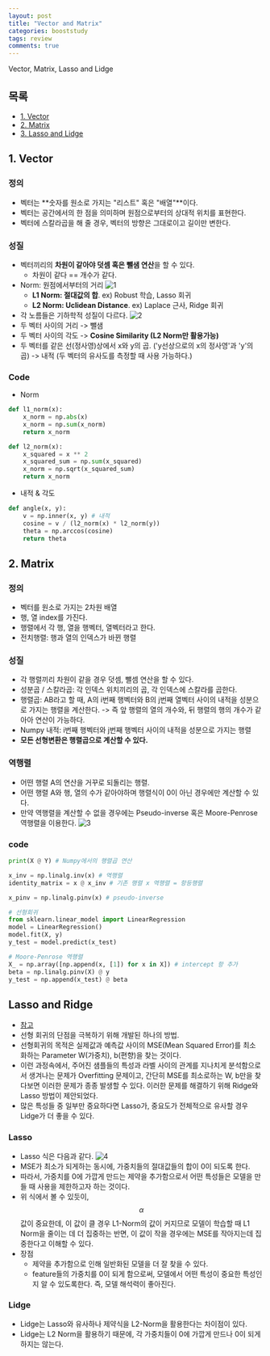 ```yaml
---
layout: post
title: "Vector and Matrix"
categories: booststudy
tags: review
comments: true
---
```

Vector, Matrix, Lasso and Lidge

## 목록
- [1. Vector](#1-vector)
- [2. Matrix](#2-matrix)
- [3. Lasso and Lidge](#3-lasso-and-ridge)

## 1. Vector
### 정의
- 벡터는 **숫자를 원소로 가지는 "리스트" 혹은 "배열"**이다.
- 벡터는 공간에서의 한 점을 의미하며 원점으로부터의 상대적 위치를 표현한다.
- 벡터에 스칼라곱을 해 줄 경우, 벡터의 방향은 그대로이고 길이만 변한다.

### 성질
- 벡터끼리의 **차원이 같아야 덧셈 혹은 뺄샘 연산**을 할 수 있다.
    - 차원이 같다 == 개수가 같다.
- Norm: 원점에서부터의 거리
![1](https://user-images.githubusercontent.com/53552847/147902534-9c8870bd-808a-4445-83e7-fc6fbd8e8456.png)
    - **L1 Norm: 절대값의 합**. ex) Robust 학습, Lasso 회귀
    - **L2 Norm: Uclidean Distance**. ex) Laplace 근사, Ridge 회귀
- 각 노름들은 기하학적 성질이 다르다.
![2](https://user-images.githubusercontent.com/53552847/147902536-5ee8ea96-7252-4919-b9e1-49ed41b85997.png)
- 두 벡터 사이의 거리 -> 뺄샘
- 두 벡터 사이의 각도 -> **Cosine Similarity (L2 Norm만 활용가능)**
- 두 벡터를 같은 선(정사영)상에서 x와 y의 곱. ('y선상으로의 x의 정사영'과 'y'의 곱) -> 내적 (두 벡터의 유사도를 측정할 때 사용 가능하다.)

### Code
- Norm
```python
def l1_norm(x):
    x_norm = np.abs(x)
    x_norm = np.sum(x_norm)
    return x_norm

def l2_norm(x):
    x_squared = x ** 2
    x_squared_sum = np.sum(x_squared)
    x_norm = np.sqrt(x_squared_sum)
    return x_norm
```

- 내적 & 각도
```python
def angle(x, y):
    v = np.inner(x, y) # 내적
    cosine = v / (l2_norm(x) * l2_norm(y))
    theta = np.arccos(cosine)
    return theta
```

## 2. Matrix
### 정의
- 벡터를 원소로 가지는 2차원 배열
- 행, 열 index를 가진다.
- 행렬에서 각 행, 열을 행벡터, 열벡터라고 한다.
- 전치행렬: 행과 열의 인덱스가 바뀐 행렬

### 성질
- 각 행렬끼리 차원이 같을 경우 덧셈, 뺄셈 연산을 할 수 있다.
- 성분곱 / 스칼라곱: 각 인덱스 위치끼리의 곱, 각 인덱스에 스칼라를 곱한다.
- 행렬곱: AB라고 할 때, A의 i번째 행벡터와 B의 j번째 열벡터 사이의 내적을 성분으로 가지는 행렬을 계산한다. -> 즉 앞 행렬의 열의 개수와, 뒤 행렬의 행의 개수가 같아아 연산이 가능하다.
- Numpy 내적: i번째 행벡터와 j번째 행벡터 사이의 내적을 성분으로 가지는 행렬
- **모든 선형변환은 행렬곱으로 계산할 수 있다.**

### 역행렬
- 어떤 행렬 A의 연산을 거꾸로 되돌리는 행렬.
- 어떤 행렬 A와 행, 열의 수가 같아야하며 행렬식이 0이 아닌 경우에만 계산할 수 있다.
- 만약 역행렬을 계산할 수 없을 경우에는 Pseudo-inverse 혹은 Moore-Penrose 역행렬을 이용한다.
![3](https://user-images.githubusercontent.com/53552847/147902539-05435ae4-c3ed-430f-9308-13b7aefbf9d4.png)


### code
```python
print(X @ Y) # Numpy에서의 행렬곱 연산
```

```python
x_inv = np.linalg.inv(x) # 역행렬
identity_matrix = x @ x_inv # 기존 행렬 x 역행렬 = 항등행렬
```

```python
x_pinv = np.linalg.pinv(x) # pseudo-inverse
```

```python
# 선형회귀
from sklearn.linear_model import LinearRegression
model = LinearRegression()
model.fit(X, y)
y_test = model.predict(x_test)

# Moore-Penrose 역행렬
X_ = np.array([np.append(x, [1]) for x in X]) # intercept 항 추가
beta = np.linalg.pinv(X) @ y
y_test = np.append(x_test) @ beta
```

## Lasso and Ridge
- [참고](https://bskyvision.com/193)
- 선형 회귀의 단점을 극복하기 위해 개발된 하나의 방법. 
- 선형회귀의 목적은 실제값과 예측값 사이의 MSE(Mean Squared Error)를 최소화하는 Parameter W(가중치), b(편향)을 찾는 것이다.
- 이런 과정속에서, 주어진 샘플들의 특성과 라벨 사이의 관계를 지나치게 분석함으로서 생겨나는 문제가 Overfitting 문제이고, 간단히 MSE를 최소로하는 W, b만을 찾다보면 이러한 문제가 종종 발생할 수 있다. 이러한 문제를 해결하기 위해 Ridge와 Lasso 방법이 제안되었다.
- 많은 특성들 중 일부만 중요하다면 Lasso가, 중요도가 전체적으로 유사할 경우 Lidge가 더 좋을 수 있다.

### Lasso
- Lasso 식은 다음과 같다.
![4](https://user-images.githubusercontent.com/53552847/147902884-13f2719a-a87c-48f1-834a-5de0403072e3.png)
- MSE가 최소가 되게하는 동시에, 가중치들의 절대값들의 합이 0이 되도록 한다.
- 따라서, 가중치를 0에 가깝게 만드는 제약을 추가함으로서 어떤 특성들은 모델을 만들 때 사용을 제한하고자 하는 것이다.
- 위 식에서 볼 수 있듯이, $$\alpha$$ 값이 중요한데, 이 값이 클 경우 L1-Norm의 값이 커지므로 모델이 학습할 때 L1 Norm을 줄이는 데 더 집중하는 반면, 이 값이 작을 경우에는 MSE를 작아지는데 집중한다고 이해할 수 있다.
- 장점
    - 제약을 추가함으로 인해 일반화된 모델을 더 잘 찾을 수 있다.
    - feature들의 가중치를 0이 되게 함으로써, 모델에서 어떤 특성이 중요한 특성인지 알 수 있도록한다. 즉, 모델 해석력이 좋아진다.
    
### Lidge
- Lidge는 Lasso와 유사하나 제약식을 L2-Norm을 활용한다는 차이점이 있다.
- Lidge는 L2 Norm을 활용하기 때문에, 각 가중치들이 0에 가깝게 만드나 0이 되게 하지는 않는다.
